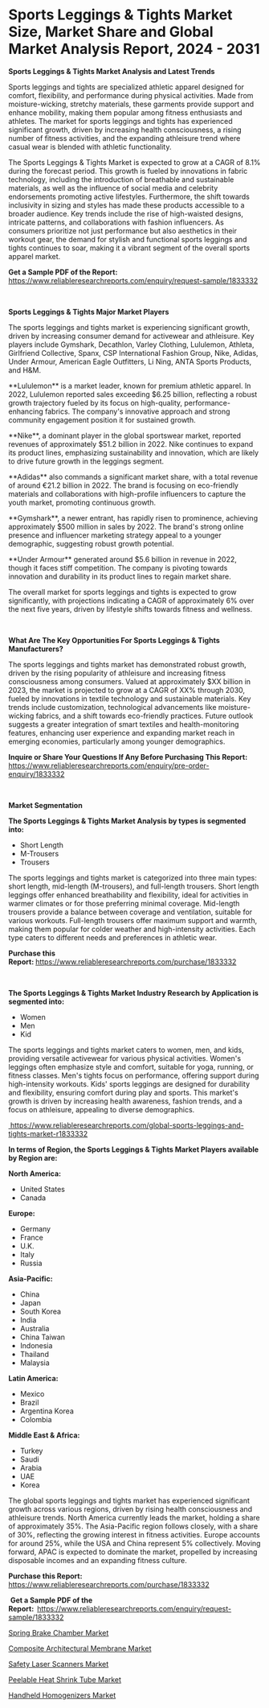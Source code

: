 <p><h1>Sports Leggings & Tights Market Size, Market Share and Global Market Analysis Report, 2024 - 2031</h1></p><p><strong>Sports Leggings & Tights Market Analysis and Latest Trends</strong></p>
<p><p>Sports leggings and tights are specialized athletic apparel designed for comfort, flexibility, and performance during physical activities. Made from moisture-wicking, stretchy materials, these garments provide support and enhance mobility, making them popular among fitness enthusiasts and athletes. The market for sports leggings and tights has experienced significant growth, driven by increasing health consciousness, a rising number of fitness activities, and the expanding athleisure trend where casual wear is blended with athletic functionality.</p><p>The Sports Leggings & Tights Market is expected to grow at a CAGR of 8.1% during the forecast period. This growth is fueled by innovations in fabric technology, including the introduction of breathable and sustainable materials, as well as the influence of social media and celebrity endorsements promoting active lifestyles. Furthermore, the shift towards inclusivity in sizing and styles has made these products accessible to a broader audience. Key trends include the rise of high-waisted designs, intricate patterns, and collaborations with fashion influencers. As consumers prioritize not just performance but also aesthetics in their workout gear, the demand for stylish and functional sports leggings and tights continues to soar, making it a vibrant segment of the overall sports apparel market.</p></p>
<p><strong>Get a Sample PDF of the Report:&nbsp;</strong> <a href="https://www.reliableresearchreports.com/enquiry/request-sample/1833332?utm_campaign=12&utm_medium=2&utm_source=Github&utm_content=ia&utm_term=19102024&utm_id=sports-leggings-tights">https://www.reliableresearchreports.com/enquiry/request-sample/1833332</a></p>
<p>&nbsp;</p>
<p><strong>Sports Leggings & Tights Major Market Players</strong></p>
<p><p>The sports leggings and tights market is experiencing significant growth, driven by increasing consumer demand for activewear and athleisure. Key players include Gymshark, Decathlon, Varley Clothing, Lululemon, Athleta, Girlfriend Collective, Spanx, CSP International Fashion Group, Nike, Adidas, Under Armour, American Eagle Outfitters, Li Ning, ANTA Sports Products, and H&M.</p><p>**Lululemon** is a market leader, known for premium athletic apparel. In 2022, Lululemon reported sales exceeding $6.25 billion, reflecting a robust growth trajectory fueled by its focus on high-quality, performance-enhancing fabrics. The company's innovative approach and strong community engagement position it for sustained growth.</p><p>**Nike**, a dominant player in the global sportswear market, reported revenues of approximately $51.2 billion in 2022. Nike continues to expand its product lines, emphasizing sustainability and innovation, which are likely to drive future growth in the leggings segment.</p><p>**Adidas** also commands a significant market share, with a total revenue of around €21.2 billion in 2022. The brand is focusing on eco-friendly materials and collaborations with high-profile influencers to capture the youth market, promoting continuous growth.</p><p>**Gymshark**, a newer entrant, has rapidly risen to prominence, achieving approximately $500 million in sales by 2022. The brand's strong online presence and influencer marketing strategy appeal to a younger demographic, suggesting robust growth potential.</p><p>**Under Armour** generated around $5.6 billion in revenue in 2022, though it faces stiff competition. The company is pivoting towards innovation and durability in its product lines to regain market share.</p><p>The overall market for sports leggings and tights is expected to grow significantly, with projections indicating a CAGR of approximately 6% over the next five years, driven by lifestyle shifts towards fitness and wellness.</p></p>
<p>&nbsp;</p>
<p><strong>What Are The Key Opportunities For Sports Leggings & Tights Manufacturers?</strong></p>
<p><p>The sports leggings and tights market has demonstrated robust growth, driven by the rising popularity of athleisure and increasing fitness consciousness among consumers. Valued at approximately $XX billion in 2023, the market is projected to grow at a CAGR of XX% through 2030, fueled by innovations in textile technology and sustainable materials. Key trends include customization, technological advancements like moisture-wicking fabrics, and a shift towards eco-friendly practices. Future outlook suggests a greater integration of smart textiles and health-monitoring features, enhancing user experience and expanding market reach in emerging economies, particularly among younger demographics.</p></p>
<p><strong>Inquire or Share Your Questions If Any Before Purchasing This Report:</strong> <a href="https://www.reliableresearchreports.com/enquiry/pre-order-enquiry/1833332?utm_campaign=12&utm_medium=2&utm_source=Github&utm_content=ia&utm_term=19102024&utm_id=sports-leggings-tights">https://www.reliableresearchreports.com/enquiry/pre-order-enquiry/1833332</a></p>
<p>&nbsp;</p>
<p><strong>Market Segmentation</strong></p>
<p><strong>The Sports Leggings & Tights Market Analysis by types is segmented into:</strong></p>
<p><ul><li>Short Length</li><li>M-Trousers</li><li>Trousers</li></ul></p>
<p><p>The sports leggings and tights market is categorized into three main types: short length, mid-length (M-trousers), and full-length trousers. Short length leggings offer enhanced breathability and flexibility, ideal for activities in warmer climates or for those preferring minimal coverage. Mid-length trousers provide a balance between coverage and ventilation, suitable for various workouts. Full-length trousers offer maximum support and warmth, making them popular for colder weather and high-intensity activities. Each type caters to different needs and preferences in athletic wear.</p></p>
<p><strong>Purchase this Report:&nbsp;</strong><a href="https://www.reliableresearchreports.com/purchase/1833332?utm_campaign=12&utm_medium=2&utm_source=Github&utm_content=ia&utm_term=19102024&utm_id=sports-leggings-tights">https://www.reliableresearchreports.com/purchase/1833332</a></p>
<p>&nbsp;</p>
<p><strong>The Sports Leggings & Tights Market Industry Research by Application is segmented into:</strong></p>
<p><ul><li>Women</li><li>Men</li><li>Kid</li></ul></p>
<p><p>The sports leggings and tights market caters to women, men, and kids, providing versatile activewear for various physical activities. Women's leggings often emphasize style and comfort, suitable for yoga, running, or fitness classes. Men's tights focus on performance, offering support during high-intensity workouts. Kids' sports leggings are designed for durability and flexibility, ensuring comfort during play and sports. This market's growth is driven by increasing health awareness, fashion trends, and a focus on athleisure, appealing to diverse demographics.</p></p>
<p><a href="https://www.reliableresearchreports.com/global-sports-leggings-and-tights-market-r1833332?utm_campaign=12&utm_medium=2&utm_source=Github&utm_content=ia&utm_term=19102024&utm_id=sports-leggings-tights">&nbsp;https://www.reliableresearchreports.com/global-sports-leggings-and-tights-market-r1833332</a></p>
<p><strong>In terms of Region, the Sports Leggings & Tights Market Players available by Region are:</strong></p>
<p>
    <p> <strong> North America: </strong>
        <ul>
            <li>United States</li>
            <li>Canada</li>
        </ul>
        </p> 
    <p> <strong> Europe: </strong>
        <ul>
            <li>Germany</li>
            <li>France</li>
            <li>U.K.</li>
            <li>Italy</li>
            <li>Russia</li>
        </ul>
        </p> 
    <p> <strong> Asia-Pacific: </strong>
        <ul>
            <li>China</li>
            <li>Japan</li>
            <li>South Korea</li>
            <li>India</li>
            <li>Australia</li>
            <li>China Taiwan</li>
            <li>Indonesia</li>
            <li>Thailand</li>
            <li>Malaysia</li>
        </ul>
        </p> 
    <p> <strong> Latin America: </strong>
        <ul>
            <li>Mexico</li>
            <li>Brazil</li>
            <li>Argentina Korea</li>
            <li>Colombia</li>
        </ul>
        </p> 
    <p> <strong> Middle East & Africa: </strong>
        <ul>
            <li>Turkey</li>
            <li>Saudi</li>
            <li>Arabia</li>
            <li>UAE</li>
            <li>Korea</li>
        </ul>
    </p>
    </p>
<p><p>The global sports leggings and tights market has experienced significant growth across various regions, driven by rising health consciousness and athleisure trends. North America currently leads the market, holding a share of approximately 35%. The Asia-Pacific region follows closely, with a share of 30%, reflecting the growing interest in fitness activities. Europe accounts for around 25%, while the USA and China represent 5% collectively. Moving forward, APAC is expected to dominate the market, propelled by increasing disposable incomes and an expanding fitness culture.</p></p>
<p><strong>Purchase this Report: </strong><a href="https://www.reliableresearchreports.com/purchase/1833332?utm_campaign=12&utm_medium=2&utm_source=Github&utm_content=ia&utm_term=19102024&utm_id=sports-leggings-tights">https://www.reliableresearchreports.com/purchase/1833332</a></p>
<p>&nbsp;<strong>Get a Sample PDF of the Report:&nbsp;&nbsp;</strong><a href="https://www.reliableresearchreports.com/enquiry/request-sample/1833332?utm_campaign=12&utm_medium=2&utm_source=Github&utm_content=ia&utm_term=19102024&utm_id=sports-leggings-tights">https://www.reliableresearchreports.com/enquiry/request-sample/1833332</a></p>
<p><strong></strong></p>
<p><p><a href="https://issuu.com/reportprime-2/docs/spring-brake-chamber-market-size-20_47fb80a0827572?utm_campaign=12&utm_medium=2&utm_source=Github&utm_content=ia&utm_term=19102024&utm_id=sports-leggings-tights">Spring Brake Chamber Market</a></p><p><a href="https://github.com/GenaGaines34/Market-Research-Report-List-1/blob/main/composite-architectural-membrane-market.md?utm_campaign=12&utm_medium=2&utm_source=Github&utm_content=ia&utm_term=19102024&utm_id=sports-leggings-tights">Composite Architectural Membrane Market</a></p><p><a href="https://issuu.com/reportprime-2/docs/safety-laser-scanners-market-size-2_aae6288a9ce701?utm_campaign=12&utm_medium=2&utm_source=Github&utm_content=ia&utm_term=19102024&utm_id=sports-leggings-tights">Safety Laser Scanners Market</a></p><p><a href="https://github.com/shauntarfpso/Market-Research-Report-List-1/blob/main/peelable-heat-shrink-tube-market.md?utm_campaign=12&utm_medium=2&utm_source=Github&utm_content=ia&utm_term=19102024&utm_id=sports-leggings-tights">Peelable Heat Shrink Tube Market</a></p><p><a href="https://www.linkedin.com/pulse/handheld-homogenizers-industry-sector-new-technologies-market-6zpqf?utm_campaign=12&utm_medium=2&utm_source=Github&utm_content=ia&utm_term=19102024&utm_id=sports-leggings-tights">Handheld Homogenizers Market</a></p></p>